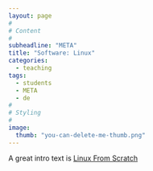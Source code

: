 ```yaml
---
layout: page
#
# Content
#
subheadline: "META"
title: "Software: Linux"
categories:
  - teaching
tags:
  - students
  - META
  - de
#
# Styling
#
image:
  thumb: "you-can-delete-me-thumb.png"
---
```


A great intro text is [Linux From Scratch](https://www.linuxfromscratch.org/)

